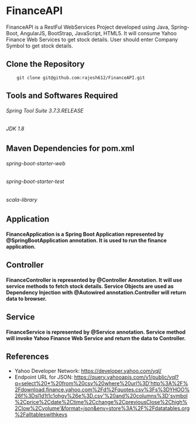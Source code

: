 # FinanceAPI
FinanceAPI is a RestFul WebServices Project developed using Java, Spring-Boot, AngularJS, BootStrap, JavaScript, HTML5. It will consume Yahoo Finance Web Services to get stock details. User should enter Company Symbol to get stock details. 
## Clone the Repository
		git clone git@github.com:rajesh612/FinanceAPI.git
## Tools and Softwares Required
###### Spring Tool Suite 3.7.3.RELEASE
###### JDK 1.8
## Maven Dependencies for pom.xml
###### spring-boot-starter-web
###### spring-boot-starter-test
###### scala-library
## Application
#### FinanceApplication is a Spring Boot Application represented by @SpringBootApplication annotation. It is used to run the finance application.

## Controller 
#### FinanceController is represented by @Controller Annotation. It will use service methods to fetch stock details. Service Objects are used as Dependency Injection with @Autowired annotation.Controller will return data to browser.

## Service
#### FinanceService is represented by @Service annotation. Service method will invoke Yahoo Finance Web Service and return the data to Controller. 

## References
- Yahoo Developer Network: https://developer.yahoo.com/yql/
- Endpoint URL for JSON: https://query.yahooapis.com/v1/public/yql?q=select%20*%20from%20csv%20where%20url%3D'http%3A%2F%2Fdownload.finance.yahoo.com%2Fd%2Fquotes.csv%3Fs%3DYHOO%26f%3Dsl1d1t1c1ohgv%26e%3D.csv'%20and%20columns%3D'symbol%2Cprice%2Cdate%2Ctime%2Cchange%2CpreviousClose%2Chigh%2Clow%2Cvolume'&format=json&env=store%3A%2F%2Fdatatables.org%2Falltableswithkeys


